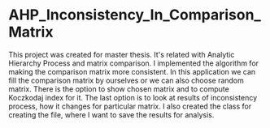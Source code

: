 # AHP_Inconsistency_In_Comparison_Matrix
This project was created for master thesis. It's related with Analytic Hierarchy Process and matrix comparison. 
I implemented the algorithm for making the comparison matrix more consistent. In this application we can fill the comparison matrix by ourselves or we can also choose random matrix. 
There is the option to show chosen matrix and to compute Koczkodaj index for it. The last option is to look at results of inconsistency process, how it changes for particular matrix.
I also created the class for creating the file, where I want to save the results for analysis.
